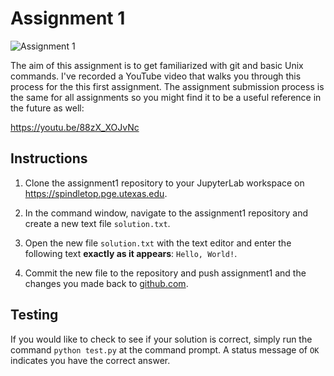 # Assignment 1

![Assignment 1](https://github.com/PGE383-HPC-Students/assignment1/workflows/.github/workflows/main.yml/badge.svg)

The aim of this assignment is to get familiarized with git and basic Unix commands.  I've recorded a YouTube video that walks you through this process for the this first assignment.  The assignment submission process is the same for all assignments so you might find it to be a useful reference in the future as well:

https://youtu.be/88zX_XOJvNc

## Instructions

 1. Clone the assignment1 repository to your JupyterLab workspace on <https://spindletop.pge.utexas.edu>.

 2. In the command window, navigate to the assignment1 repository and create a new text file `solution.txt`.

 3. Open the new file `solution.txt` with the text editor and enter the following text **exactly as it appears**: `Hello, World!`.

 4. Commit the new file to the repository and push assignment1 and the changes you made back to [github.com](http://github.com).

 ## Testing

 If you would like to check to see if your solution is correct, simply run the command `python test.py` at the command prompt.  A status message of `OK` indicates you have the correct answer.
